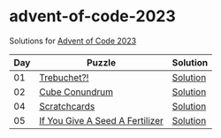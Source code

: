 # advent-of-code-2023

Solutions for [Advent of Code 2023](https://adventofcode.com/2023)

| Day | Puzzle                                                                 | Solution                             |
|-----|------------------------------------------------------------------------|--------------------------------------|
| 01  | [Trebuchet?!](https://adventofcode.com/2023/day/1)                     | [Solution](src/main/kotlin/Day01.kt) |
| 02  | [Cube Conundrum](https://adventofcode.com/2023/day/2)                  | [Solution](src/main/kotlin/Day02.kt) |
| 04  | [Scratchcards](https://adventofcode.com/2023/day/4)                    | [Solution](src/main/kotlin/Day04.kt) |
| 05  | [If You Give A Seed A Fertilizer](https://adventofcode.com/2023/day/5) | [Solution](src/main/kotlin/Day05.kt) |
